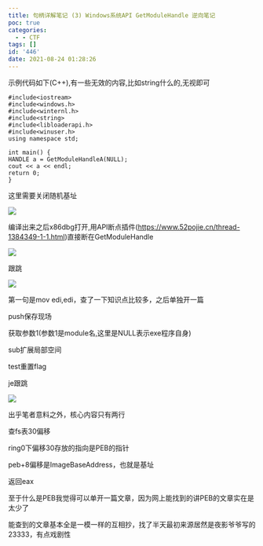 ```yaml
---
title: 句柄详解笔记 (3) Windows系统API GetModuleHandle 逆向笔记
poc: true
categories:
  - - CTF
tags: []
id: '446'
date: 2021-08-24 01:28:26
---
```


示例代码如下(C++),有一些无效的内容,比如string什么的,无视即可

```
#include<iostream>
#include<windows.h>
#include<winternl.h>
#include<string>
#include<libloaderapi.h>
#include<winuser.h>
using namespace std;

int main() {
HANDLE a = GetModuleHandleA(NULL);
cout << a << endl;
return 0;
}
```

这里需要关闭随机基址

![](https://raw.githubusercontent.com/Valkierja/ALLPIC/main/img/202303172101111.png)

编译出来之后x86dbg打开,用API断点插件(https://www.52pojie.cn/thread-1384349-1-1.html)直接断在GetModuleHandle

![](https://raw.githubusercontent.com/Valkierja/ALLPIC/main/img/202303172101122.png)

跟跳

![](https://raw.githubusercontent.com/Valkierja/ALLPIC/main/img/202303172101521.png)

第一句是mov edi,edi，查了一下知识点比较多，之后单独开一篇

push保存现场

获取参数1(参数1是module名,这里是NULL表示exe程序自身)

sub扩展局部空间

test重置flag

je跟跳

![](https://raw.githubusercontent.com/Valkierja/ALLPIC/main/img/202303172101252.png)

出乎笔者意料之外，核心内容只有两行

查fs表30偏移

ring0下偏移30存放的指向是PEB的指针

peb+8偏移是ImageBaseAddress，也就是基址

返回eax

至于什么是PEB我觉得可以单开一篇文章，因为网上能找到的讲PEB的文章实在是太少了

能查到的文章基本全是一模一样的互相抄，找了半天最初来源居然是夜影爷爷写的23333，有点戏剧性